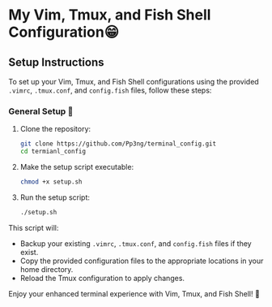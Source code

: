 # My Vim, Tmux, and Fish Shell Configuration😁

## Setup Instructions

To set up your Vim, Tmux, and Fish Shell configurations using the provided `.vimrc`, `.tmux.conf`, and `config.fish` files, follow these steps:

### General Setup 🚀

1. Clone the repository:

   ```sh
   git clone https://github.com/Pp3ng/terminal_config.git
   cd termianl_config
   ```

2. Make the setup script executable:

   ```sh
   chmod +x setup.sh
   ```

3. Run the setup script:

   ```sh
   ./setup.sh
   ```

This script will:

- Backup your existing `.vimrc`, `.tmux.conf`, and `config.fish` files if they exist.
- Copy the provided configuration files to the appropriate locations in your home directory.
- Reload the Tmux configuration to apply changes.

Enjoy your enhanced terminal experience with Vim, Tmux, and Fish Shell! 🎉
